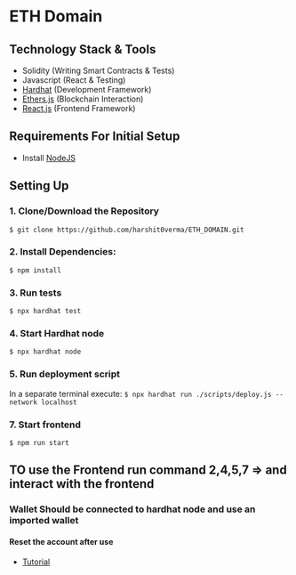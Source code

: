 # ETH Domain

## Technology Stack & Tools

- Solidity (Writing Smart Contracts & Tests)
- Javascript (React & Testing)
- [Hardhat](https://hardhat.org/) (Development Framework)
- [Ethers.js](https://docs.ethers.io/v5/) (Blockchain Interaction)
- [React.js](https://reactjs.org/) (Frontend Framework)

## Requirements For Initial Setup
- Install [NodeJS](https://nodejs.org/en/)

## Setting Up
### 1. Clone/Download the Repository
`$ git clone https://github.com/harshit0verma/ETH_DOMAIN.git`

### 2. Install Dependencies:
`$ npm install`

### 3. Run tests
`$ npx hardhat test`

### 4. Start Hardhat node
`$ npx hardhat node`

### 5. Run deployment script
In a separate terminal execute:
`$ npx hardhat run ./scripts/deploy.js --network localhost`

### 7. Start frontend
`$ npm run start`

## TO use the Frontend run command 2,4,5,7 => and interact with the frontend

### Wallet Should be connected to hardhat node and use an imported wallet
#### Reset the account after use 
- [Tutorial](https://www.youtube.com/watch?v=wDueg2_aOTA)
